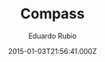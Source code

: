 ---
layout: JamstackTheme
title: Compass
github: https://github.com/excentris/compass
demo: https://excentris.github.io/compass/
author: Eduardo Rubio
ssg: Jekyll
date: 2015-01-03T21:56:41.000Z
description: The Jekyll theme for your personal landing page.
stale: true
---